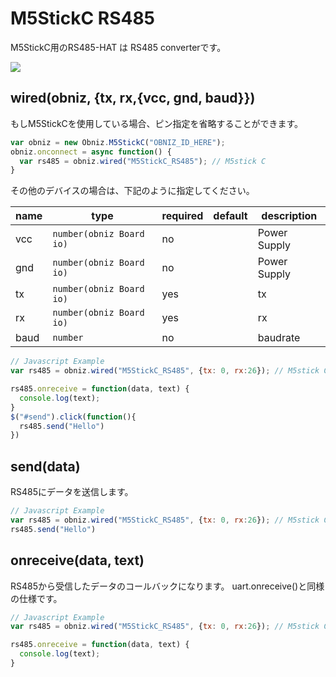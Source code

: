 # M5StickC RS485

M5StickC用のRS485-HAT は RS485 converterです。

![](image.jpg)

## wired(obniz, {tx, rx,{vcc, gnd, baud}})

もしM5StickCを使用している場合、ピン指定を省略することができます。

```javascript
var obniz = new Obniz.M5StickC("OBNIZ_ID_HERE");
obniz.onconnect = async function() {
  var rs485 = obniz.wired("M5StickC_RS485"); // M5stick C
}
```

その他のデバイスの場合は、下記のように指定してください。  

| name | type                     | required | default | description  |
|------|--------------------------|----------|---------|--------------|
| vcc  | `number(obniz Board io)` | no       | &nbsp;  | Power Supply |
| gnd  | `number(obniz Board io)` | no       | &nbsp;  | Power Supply |
| tx   | `number(obniz Board io)` | yes      | &nbsp;  | tx           |
| rx   | `number(obniz Board io)` | yes      | &nbsp;  | rx           |
| baud | `number`                 | no       | &nbsp;  | baudrate     |

```javascript
// Javascript Example
var rs485 = obniz.wired("M5StickC_RS485", {tx: 0, rx:26}); // M5stick C

rs485.onreceive = function(data, text) {
  console.log(text);
}
$("#send").click(function(){
  rs485.send("Hello")
})
```

## send(data)

RS485にデータを送信します。

```javascript
// Javascript Example
var rs485 = obniz.wired("M5StickC_RS485", {tx: 0, rx:26}); // M5stick C
rs485.send("Hello")
```

## onreceive(data, text)

RS485から受信したデータのコールバックになります。
uart.onreceive()と同様の仕様です。

```javascript
// Javascript Example
var rs485 = obniz.wired("M5StickC_RS485", {tx: 0, rx:26}); // M5stick C

rs485.onreceive = function(data, text) {
  console.log(text);
}
```
